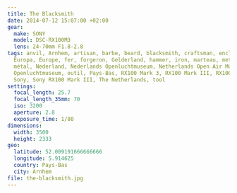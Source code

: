 ```yaml
---
title: The Blacksmith
date: 2014-07-12 15:07:00 +02:00
gear:
  make: SONY
  model: DSC-RX100M3
  lens: 24-70mm F1.8-2.8
tags: anvil, Arnhem, artisan, barbe, beard, blacksmith, craftsman, enclume,
  Europa, Europe, fer, forgeron, Gelderland, hammer, iron, marteau, metal,
  métal, Nederland, Nederlands Openluchtmuseum, Netherlands Open Air Museum,
  Openluchtmuseum, outil, Pays-Bas, RX100 Mark 3, RX100 Mark III, RX100mk3,
  Sony, Sony RX100 Mark III, The Netherlands, tool
settings:
  focal_length: 25.7
  focal_length_35mm: 70
  iso: 3200
  aperture: 2.8
  exposure_time: 1/80
dimensions:
  width: 3500
  height: 2333
geo:
  latitude: 52.009191666666666
  longitude: 5.914625
  country: Pays-Bas
  city: Arnhem
file: the-blacksmith.jpg
---
```



